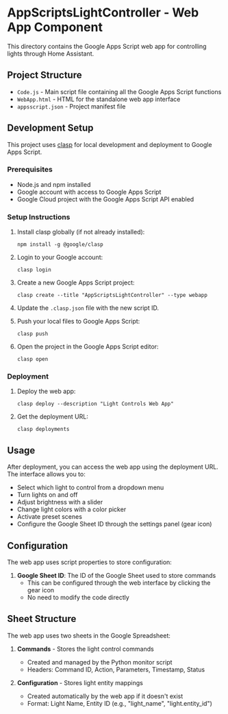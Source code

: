 # AppScriptsLightController - Web App Component

This directory contains the Google Apps Script web app for controlling lights through Home Assistant.

## Project Structure

- `Code.js` - Main script file containing all the Google Apps Script functions
- `WebApp.html` - HTML for the standalone web app interface
- `appsscript.json` - Project manifest file

## Development Setup

This project uses [clasp](https://github.com/google/clasp) for local development and deployment to Google Apps Script.

### Prerequisites

- Node.js and npm installed
- Google account with access to Google Apps Script
- Google Cloud project with the Google Apps Script API enabled

### Setup Instructions

1. Install clasp globally (if not already installed):
   ```
   npm install -g @google/clasp
   ```

2. Login to your Google account:
   ```
   clasp login
   ```

3. Create a new Google Apps Script project:
   ```
   clasp create --title "AppScriptsLightController" --type webapp
   ```

4. Update the `.clasp.json` file with the new script ID.

5. Push your local files to Google Apps Script:
   ```
   clasp push
   ```

6. Open the project in the Google Apps Script editor:
   ```
   clasp open
   ```

### Deployment

1. Deploy the web app:
   ```
   clasp deploy --description "Light Controls Web App"
   ```

2. Get the deployment URL:
   ```
   clasp deployments
   ```

## Usage

After deployment, you can access the web app using the deployment URL. The interface allows you to:

- Select which light to control from a dropdown menu
- Turn lights on and off
- Adjust brightness with a slider
- Change light colors with a color picker
- Activate preset scenes
- Configure the Google Sheet ID through the settings panel (gear icon)

## Configuration

The web app uses script properties to store configuration:

1. **Google Sheet ID**: The ID of the Google Sheet used to store commands
   - This can be configured through the web interface by clicking the gear icon
   - No need to modify the code directly

## Sheet Structure

The web app uses two sheets in the Google Spreadsheet:

1. **Commands** - Stores the light control commands
   - Created and managed by the Python monitor script
   - Headers: Command ID, Action, Parameters, Timestamp, Status

2. **Configuration** - Stores light entity mappings
   - Created automatically by the web app if it doesn't exist
   - Format: Light Name, Entity ID (e.g., "light_name", "light.entity_id")
